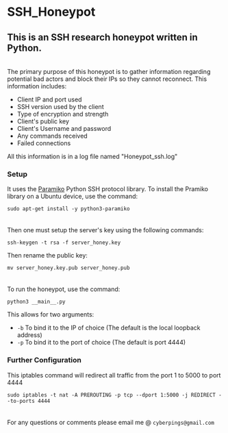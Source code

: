 # SSH_Honeypot

## This is an SSH research honeypot written in Python.
\
The primary purpose of this honeypot is to gather information regarding potential bad actors and block their IPs so they cannot reconnect. 
This information includes:
- Client IP and port used
- SSH version used by the client
- Type of encryption and strength
- Client's public key
- Client's Username and password
- Any commands received
- Failed connections

All this information is in a log file named "Honeypot_ssh.log"

### Setup

It uses the [Paramiko](https://github.com/paramiko/paramiko) Python SSH protocol library.
To install the Pramiko library on a Ubuntu device, use the command:

`sudo apt-get install -y python3-paramiko`\
\
\
Then one must setup the server's key using the following commands:

`ssh-keygen -t rsa -f server_honey.key`

Then rename the public key:

`mv server_honey.key.pub server_honey.pub`\
\
\
To run the honeypot, use the command:

`python3 __main__.py`

This allows for two arguments:
- `-b` To bind it to the IP of choice (The default is the local loopback address)
- `-p` To bind it to the port of choice (The default is port 4444)

### Further Configuration


This iptables command will redirect all traffic from the port 1 to 5000 to port 4444

`sudo iptables -t nat -A PREROUTING -p tcp --dport 1:5000 -j REDIRECT --to-ports 4444`\
\
\
For any questions or comments please email me @ `cyberpings@gmail.com`

